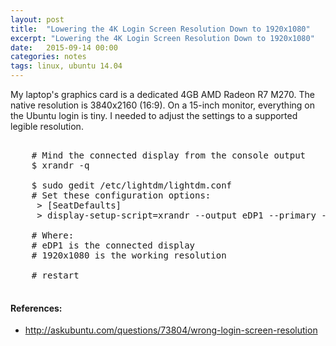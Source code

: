```yaml
---
layout: post
title:  "Lowering the 4K Login Screen Resolution Down to 1920x1080"
excerpt: "Lowering the 4K Login Screen Resolution Down to 1920x1080"
date:   2015-09-14 00:00
categories: notes
tags: linux, ubuntu 14.04
---
```


My laptop's graphics card is a dedicated 4GB AMD Radeon R7 M270.  The native resolution is 3840x2160 (16:9). On a 15-inch monitor, everything on the Ubuntu login is tiny.  I needed to adjust the settings to a supported legible resolution.

<pre>

    # Mind the connected display from the console output
    $ xrandr -q

    $ sudo gedit /etc/lightdm/lightdm.conf
    # Set these configuration options:
     > [SeatDefaults]
     > display-setup-script=xrandr --output eDP1 --primary --mode 1920x1080

    # Where:
    # eDP1 is the connected display
    # 1920x1080 is the working resolution

    # restart

</pre>

<aside>
    <h4>References:</h4>
    <ul>
        <li>
            <a href="http://askubuntu.com/questions/73804/wrong-login-screen-resolution" target="_blank">http://askubuntu.com/questions/73804/wrong-login-screen-resolution</a>
        </li>
    </ul>
</aside>